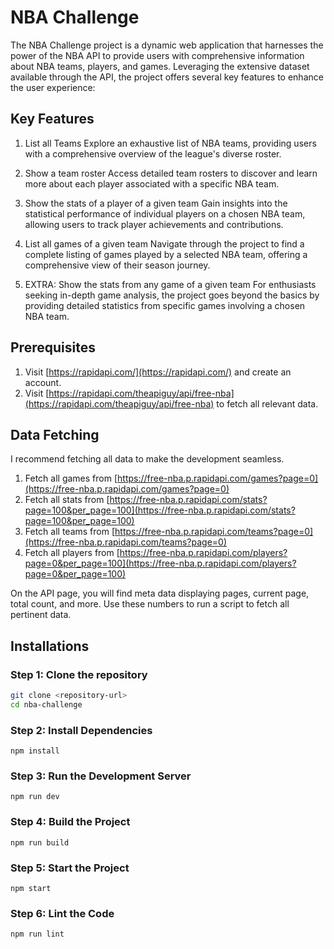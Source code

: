 # NBA Challenge

The NBA Challenge project is a dynamic web application that harnesses the power of the NBA API to provide users with comprehensive information about NBA teams, players, and games. Leveraging the extensive dataset available through the API, the project offers several key features to enhance the user experience:

## Key Features

1. List all Teams
   Explore an exhaustive list of NBA teams, providing users with a comprehensive overview of the league's diverse roster.

2. Show a team roster
   Access detailed team rosters to discover and learn more about each player associated with a specific NBA team.

3. Show the stats of a player of a given team
   Gain insights into the statistical performance of individual players on a chosen NBA team, allowing users to track player achievements and contributions.

4. List all games of a given team
   Navigate through the project to find a complete listing of games played by a selected NBA team, offering a comprehensive view of their season journey.

5. EXTRA: Show the stats from any game of a given team
   For enthusiasts seeking in-depth game analysis, the project goes beyond the basics by providing detailed statistics from specific games involving a chosen NBA team.

## Prerequisites

1. Visit [https://rapidapi.com/](https://rapidapi.com/) and create an account.
2. Visit [https://rapidapi.com/theapiguy/api/free-nba](https://rapidapi.com/theapiguy/api/free-nba) to fetch all relevant data.

## Data Fetching

I recommend fetching all data to make the development seamless.

1. Fetch all games from [https://free-nba.p.rapidapi.com/games?page=0](https://free-nba.p.rapidapi.com/games?page=0)
2. Fetch all stats from [https://free-nba.p.rapidapi.com/stats?page=100&per_page=100](https://free-nba.p.rapidapi.com/stats?page=100&per_page=100)
3. Fetch all teams from [https://free-nba.p.rapidapi.com/teams?page=0](https://free-nba.p.rapidapi.com/teams?page=0)
4. Fetch all players from [https://free-nba.p.rapidapi.com/players?page=0&per_page=100](https://free-nba.p.rapidapi.com/players?page=0&per_page=100)

On the API page, you will find meta data displaying pages, current page, total count, and more. Use these numbers to run a script to fetch all pertinent data.

## Installations

### Step 1: Clone the repository

```bash
git clone <repository-url>
cd nba-challenge
```

### Step 2: Install Dependencies

```
npm install
```

### Step 3: Run the Development Server

```
npm run dev

```

### Step 4: Build the Project

```
npm run build
```

### Step 5: Start the Project

```
npm start
```

### Step 6: Lint the Code

```
npm run lint
```
